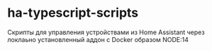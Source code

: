 # ha-typescript-scripts
Скрипты для управления устройствами из Home Assistant через локлаьно установленный аддон с Docker образом NODE:14
